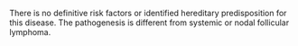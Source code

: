 There is no definitive risk factors or identified hereditary predisposition for this disease. The pathogenesis is different from systemic or nodal follicular lymphoma.